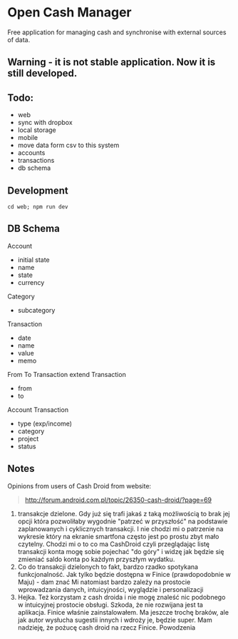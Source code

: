 # Open Cash Manager

Free application for managing cash and synchronise with external sources of data.

## Warning - it is not stable application. Now it is still developed.

## Todo:

- web 
- sync with dropbox
- local storage
- mobile
- move data form csv to this system
- accounts
- transactions
- db schema

## Development

    cd web; npm run dev

## DB Schema

Account
- initial state
- name
- state
- currency

Category
- subcategory

Transaction
- date
- name
- value
- memo

From To Transaction extend Transaction
- from
- to

Account Transaction
- type (exp/income)
- category
- project
- status 

## Notes

Opinions from users of Cash Droid from website:

> http://forum.android.com.pl/topic/26350-cash-droid/?page=69

1) transakcje dzielone. Gdy już się trafi jakaś z taką możliwością to brak jej opcji która pozwoliłaby wygodnie "patrzeć w przyszłość" na podstawie zaplanowanych i cyklicznych transakcji. I nie chodzi mi o patrzenie na wykresie który na ekranie smartfona często jest po prostu zbyt mało czytelny. Chodzi mi o to co ma CashDroid czyli przeglądając listę transakcji konta mogę sobie pojechać "do góry" i widzę jak będzie się zmieniać saldo konta po każdym przyszłym wydatku.
2) Co do transakcji dzielonych to fakt, bardzo rzadko spotykana funkcjonalność. Jak tylko będzie dostępna w Finice (prawdopodobnie w Maju) - dam znać  Mi natomiast bardzo zależy na prostocie wprowadzania danych, intuicyjności, wyglądzie i personalizacji
3) Hejka. Też korzystam z cash droida i nie mogę znaleść nic podobnego w intuicyjnej prostocie obsługi. Szkoda, że nie rozwijana jest ta aplikacja. Finice właśnie zainstalowałem. Ma jeszcze trochę braków, ale jak autor wysłucha sugestii innych i wdroży je, będzie super. Mam nadzieję, że pożucę cash droid na rzecz Finice. Powodzenia

